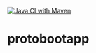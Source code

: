 [![Java CI with Maven](https://github.com/slopezv2/protobootapp/actions/workflows/maven.yml/badge.svg)](https://github.com/slopezv2/protobootapp/actions/workflows/maven.yml)

# protobootapp

